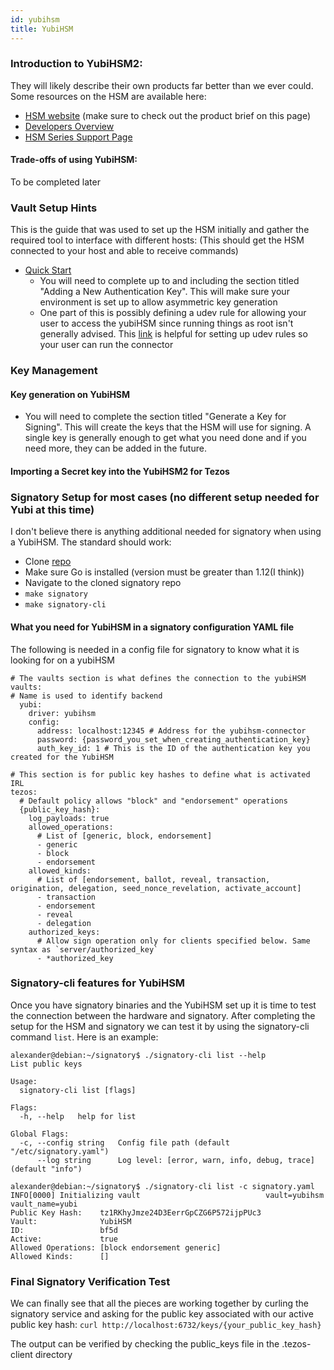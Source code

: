 ```yaml
---
id: yubihsm
title: YubiHSM
---
```

### Introduction to YubiHSM2:

They will likely describe their own products far better than we ever could. Some resources on the HSM are available here:

- [HSM website](https://www.yubico.com/products/hardware-security-module/) (make sure to check out the product brief on this page)
- [Developers Overview](https://developers.yubico.com/YubiHSM2/Product_Overview/)
- [HSM Series Support Page](https://www.yubico.com/ca/setup/yubikey-5-series/)

#### Trade-offs of using YubiHSM:
To be completed later

### Vault Setup Hints
This is the guide that was used to set up the HSM initially and gather the required tool to interface with different hosts: 
(This should get the HSM connected to your host and able to receive commands)
- [Quick Start](https://developers.yubico.com/YubiHSM2/Usage_Guides/YubiHSM_quick_start_tutorial.html)
    - You will need to complete up to and including the section titled "Adding a New Authentication Key". This will make sure your environment is set up to allow asymmetric key generation
    - One part of this is possibly defining a udev rule for allowing your user to access the yubiHSM since running things as root isn't generally advised. This [link](https://developers.yubico.com/YubiHSM2/Component_Reference/yubihsm-connector/) is helpful for setting up udev rules so your user can run the connector

### Key Management

#### Key generation on YubiHSM
- You will need to complete the section titled "Generate a Key for Signing". This will create the keys that the HSM will use for signing. A single key is generally enough to get what you need done and if you need more, they can be added in the future.

#### Importing a Secret key into the YubiHSM2 for Tezos


### Signatory Setup for most cases (no different setup needed for Yubi at this time)
I don't believe there is anything additional needed for signatory when using a YubiHSM. The standard should work:
- Clone [repo](https://github.com/ecadlabs/signatory)
- Make sure Go is installed (version must be greater than 1.12(I think))
- Navigate to the cloned signatory repo
- `make signatory`
- `make signatory-cli`

#### What you need for YubiHSM in a signatory configuration YAML file
The following is needed in a config file for signatory to know what it is looking for on a yubiHSM
```
# The vaults section is what defines the connection to the yubiHSM
vaults:
# Name is used to identify backend
  yubi:
    driver: yubihsm
    config:
      address: localhost:12345 # Address for the yubihsm-connector
      password: {password_you_set_when_creating_authentication_key}
      auth_key_id: 1 # This is the ID of the authentication key you created for the YubiHSM

# This section is for public key hashes to define what is activated IRL
tezos:
  # Default policy allows "block" and "endorsement" operations
  {public_key_hash}:
    log_payloads: true
    allowed_operations:
      # List of [generic, block, endorsement]
      - generic
      - block
      - endorsement
    allowed_kinds:
      # List of [endorsement, ballot, reveal, transaction, origination, delegation, seed_nonce_revelation, activate_account]
      - transaction
      - endorsement
      - reveal
      - delegation
    authorized_keys:
      # Allow sign operation only for clients specified below. Same syntax as `server/authorized_key`
      - *authorized_key
```

### Signatory-cli features for YubiHSM
Once you have signatory binaries and the YubiHSM set up it is time to test the connection between the hardware and signatory. After completing the setup for the HSM and signatory we can test it by using the signatory-cli command `list`. Here is an example:
```
alexander@debian:~/signatory$ ./signatory-cli list --help
List public keys

Usage:
  signatory-cli list [flags]

Flags:
  -h, --help   help for list

Global Flags:
  -c, --config string   Config file path (default "/etc/signatory.yaml")
      --log string      Log level: [error, warn, info, debug, trace] (default "info")
      
alexander@debian:~/signatory$ ./signatory-cli list -c signatory.yaml 
INFO[0000] Initializing vault                            vault=yubihsm vault_name=yubi
Public Key Hash:    tz1RKhyJmze24D3EerrGpCZG6P572ijpPUc3
Vault:              YubiHSM
ID:                 bf5d
Active:             true
Allowed Operations: [block endorsement generic]
Allowed Kinds:      []
```

### Final Signatory Verification Test
We can finally see that all the pieces are working together by curling the signatory service and asking for the public key associated with our active public key hash:
`curl http://localhost:6732/keys/{your_public_key_hash}`

The output can be verified by checking the public_keys file in the .tezos-client directory